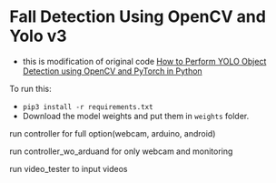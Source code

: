 

# Fall Detection Using OpenCV and Yolo v3
* this is modification of original code
[How to Perform YOLO Object Detection using OpenCV and PyTorch in Python](https://www.thepythoncode.com/article/yolo-object-detection-with-opencv-and-pytorch-in-python)


To run this:
- `pip3 install -r requirements.txt`
- Download the model weights and put them in `weights` folder.

run controller for full option(webcam, arduino, android)

run controller_wo_arduand for only webcam and monitoring

run video_tester to input videos
